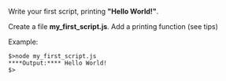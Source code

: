 Write your first script, printing ****"Hello World!"****.

Create a file ****my_first_script.js****. Add a printing function (see tips)

Example:

	$>node my_first_script.js
	****Output:**** Hello World!
	$>
